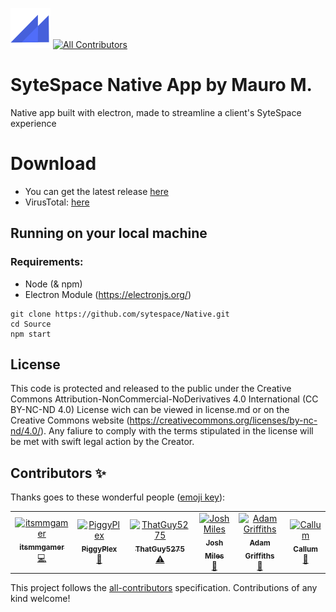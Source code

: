 ![](https://raw.githubusercontent.com/sytespace/Branding/master/Logos/Main/favicon.png)
[![All Contributors](https://img.shields.io/badge/all_contributors-5-orange.svg?style=flat-square)](#contributors)

# SyteSpace Native App by Mauro M.
Native app built with electron, made to streamline a client's SyteSpace experience

# Download

* You can get the latest release [here](https://github.com/sytespace/Native/releases)
* VirusTotal: [here](https://www.virustotal.com/gui/file/7236eb0b53ca9b5b32da3619bc497ed151956eded2cc1c1a44717a5c4f5bee0a/detection)

## Running on your local machine
### Requirements:
* Node (& npm)
* Electron Module (https://electronjs.org/)

```
git clone https://github.com/sytespace/Native.git
cd Source
npm start
```

## License
This code is protected and released to the public under the Creative Commons Attribution-NonCommercial-NoDerivatives 4.0 International (CC BY-NC-ND 4.0) License wich can be viewed in license.md or on the Creative Commons website (https://creativecommons.org/licenses/by-nc-nd/4.0/). Any faliure to comply with the terms stipulated in the license will be met with swift legal action by the Creator.

## Contributors ✨

Thanks goes to these wonderful people ([emoji key](https://allcontributors.org/docs/en/emoji-key)):

<!-- ALL-CONTRIBUTORS-LIST:START - Do not remove or modify this section -->
<!-- prettier-ignore -->
<table>
  <tr>
		    <td align="center"><a href="https://itsmmgamer.tk"><img src="https://avatars1.githubusercontent.com/u/22800592?v=4" width="100px;" alt="itsmmgamer"/><br /><sub><b>itsmmgamer</b></sub></a><br /><a href="https://github.com/sytespace/Native/commits?author=MM-coder" title="Code">💻</a></td>
    <td align="center"><a href="http://piggyplex.net"><img src="https://avatars3.githubusercontent.com/u/15018948?v=4" width="100px;" alt="PiggyPlex"/><br /><sub><b>PiggyPlex</b></sub></a><br /><a href="https://github.com/sytespace/Native/issues?q=author%3APiggyPlex" title="Bug reports">🐛</a></td>
    <td align="center"><a href="https://sytespace.net"><img src="https://avatars3.githubusercontent.com/u/42699143?v=4" width="100px;" alt="ThatGuy5275"/><br /><sub><b>ThatGuy5275</b></sub></a><br /><a href="https://github.com/sytespace/Native/commits?author=Wallvon" title="Tests">⚠️</a></td>
    <td align="center"><a href="https://loving.digital"><img src="https://avatars0.githubusercontent.com/u/19347018?v=4" width="100px;" alt="Josh Miles"/><br /><sub><b>Josh Miles</b></sub></a><br /><a href="#question-DefinitelyNotJosh" title="Answering Questions">💬</a></td>
    <td align="center"><a href="http://sytespace.net"><img src="https://avatars1.githubusercontent.com/u/44293115?v=4" width="100px;" alt="Adam Griffiths"/><br /><sub><b>Adam Griffiths</b></sub></a><br /><a href="https://github.com/sytespace/Native/commits?author=adameg2305" title="Documentation">📖</a></td>
    <td align="center"><a href="https://sytespace.net"><img src="https://avatars2.githubusercontent.com/u/48223539?v=4" width="100px;" alt="Callum "/><br /><sub><b>Callum </b></sub></a><br /><a href="https://github.com/sytespace/Native/commits?author=TotallyNotCallum" title="Documentation">📖</a></td>
  </tr>
</table>

<!-- ALL-CONTRIBUTORS-LIST:END -->

This project follows the [all-contributors](https://github.com/all-contributors/all-contributors) specification. Contributions of any kind welcome!
